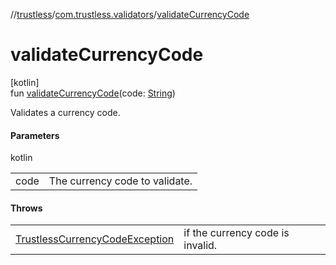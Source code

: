 //[trustless](../../index.md)/[com.trustless.validators](index.md)/[validateCurrencyCode](validate-currency-code.md)

# validateCurrencyCode

[kotlin]\
fun [validateCurrencyCode](validate-currency-code.md)(code: [String](https://kotlinlang.org/api/latest/jvm/stdlib/kotlin/-string/index.html))

Validates a currency code.

#### Parameters

kotlin

| | |
|---|---|
| code | The currency code to validate. |

#### Throws

| | |
|---|---|
| [TrustlessCurrencyCodeException](../com.trustless.exceptions/-trustless-currency-code-exception/index.md) | if the currency code is invalid. |
